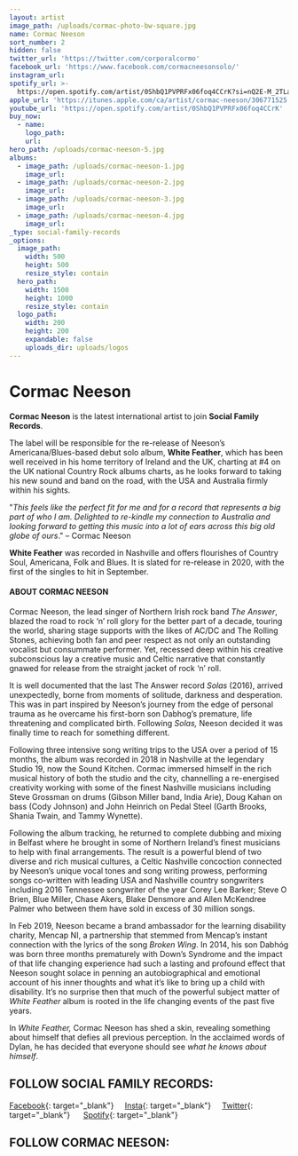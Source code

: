 ```yaml
---
layout: artist
image_path: /uploads/cormac-photo-bw-square.jpg
name: Cormac Neeson
sort_number: 2
hidden: false
twitter_url: 'https://twitter.com/corporalcormo'
facebook_url: 'https://www.facebook.com/cormacneesonsolo/'
instagram_url:
spotify_url: >-
  https://open.spotify.com/artist/0ShbQ1PVPRFx06foq4CCrK?si=nQ2E-M_2TLaOSni-YbwaDA
apple_url: 'https://itunes.apple.com/ca/artist/cormac-neeson/306771525'
youtube_url: 'https://open.spotify.com/artist/0ShbQ1PVPRFx06foq4CCrK'
buy_now:
  - name:
    logo_path:
    url:
hero_path: /uploads/cormac-neeson-5.jpg
albums:
  - image_path: /uploads/cormac-neeson-1.jpg
    image_url:
  - image_path: /uploads/cormac-neeson-2.jpg
    image_url:
  - image_path: /uploads/cormac-neeson-3.jpg
    image_url:
  - image_path: /uploads/cormac-neeson-4.jpg
    image_url:
_type: social-family-records
_options:
  image_path:
    width: 500
    height: 500
    resize_style: contain
  hero_path:
    width: 1500
    height: 1000
    resize_style: contain
  logo_path:
    width: 200
    height: 200
    expandable: false
    uploads_dir: uploads/logos
---
```


# Cormac Neeson

**Cormac Neeson** is the latest international artist to join **Social Family Records**.

The label will be responsible for the re-release of Neeson’s Americana/Blues-based debut solo album, **White Feather**, which has been well received in his home territory of Ireland and the UK, charting at \#4 on the UK national Country Rock albums charts, as he looks forward to taking his new sound and band on the road, with the USA and Australia firmly within his sights.

"*This feels like the perfect fit for me and for a record that represents a big part of who I am. Delighted to re-kindle my connection to Australia and looking forward to getting this music into a lot of ears across this big old globe of ours*." – Cormac Neeson

**White Feather** was recorded in Nashville and offers flourishes of Country Soul, Americana, Folk and Blues. It is slated for re-release in 2020, with the first of the singles to hit in September.

#### **ABOUT CORMAC NEESON**

Cormac Neeson, the lead singer of Northern Irish rock band *The Answer*, blazed the road to rock ‘n’ roll glory for the better part of a decade, touring the world, sharing stage supports with the likes of AC/DC and The Rolling Stones, achieving both fan and peer respect as not only an outstanding vocalist but consummate performer. Yet, recessed deep within his creative subconscious lay a creative music and Celtic narrative that constantly gnawed for release from the straight jacket of rock ‘n’ roll.

It is well documented that the last The Answer record *Solas* (2016), arrived unexpectedly, borne from moments of solitude, darkness and desperation. This was in part inspired by Neeson’s journey from the edge of personal trauma as he overcame his first-born son Dabhog’s premature, life threatening and complicated birth. Following *Solas,* Neeson decided it was finally time to reach for something different.

Following three intensive song writing trips to the USA over a period of 15 months, the album was recorded in 2018 in Nashville at the legendary Studio 19, now the Sound Kitchen. Cormac immersed himself in the rich musical history of both the studio and the city, channelling a re-energised creativity working with some of the finest Nashville musicians including Steve Grossman on drums (Gibson Miller band, India Arie), Doug Kahan on bass (Cody Johnson) and John Heinrich on Pedal Steel (Garth Brooks, Shania Twain, and Tammy Wynette).

Following the album tracking, he returned to complete dubbing and mixing in Belfast where he brought in some of Northern Ireland’s finest musicians to help with final arrangements. The result is a powerful blend of two diverse and rich musical cultures, a Celtic Nashville concoction connected by Neeson’s unique vocal tones and song writing prowess, performing songs co-written with leading USA and Nashville country songwriters including 2016 Tennessee songwriter of the year Corey Lee Barker; Steve O Brien, Blue Miller, Chase Akers, Blake Densmore and Allen McKendree Palmer who between them have sold in excess of 30 million songs.

In Feb 2019, Neeson became a brand ambassador for the learning disability charity, Mencap NI, a partnership that stemmed from Mencap’s instant connection with the lyrics of the song *Broken Wing*. In 2014, his son Dabh&oacute;g was born three months prematurely with Down’s Syndrome and the impact of that life changing experience had such a lasting and profound effect that Neeson sought solace in penning an autobiographical and emotional account of his inner thoughts and what it’s like to bring up a child with disability. It’s no surprise then that much of the powerful subject matter of *White Feather* album is rooted in the life changing events of the past five years.

In *White Feather,* Cormac Neeson has shed a skin, revealing something about himself that defies all previous perception. In the acclaimed words of Dylan, he has decided that everyone should see *what he knows about himself*.

## **FOLLOW SOCIAL FAMILY RECORDS:**

[Facebook](https://www.facebook.com/socialfamilyrecords/){: target="_blank"}&nbsp; &nbsp; &nbsp;[Insta](https://www.instagram.com/socialfamilyrecords/){: target="_blank"}&nbsp; &nbsp; &nbsp;[Twitter](https://twitter.com/SocialFamilyREC){: target="_blank"}&nbsp; &nbsp; &nbsp;&nbsp;[Spotify](https://open.spotify.com/user/socialfamilyrecords?si=jBde7q3FTHmYB6KTk-JWNA){: target="_blank"}

## **FOLLOW CORMAC NEESON:**